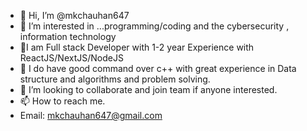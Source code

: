 - 👋 Hi, I’m @mkchauhan647
- 👀 I’m interested in ...programming/coding and the cybersecurity , information technology
- 🌿I am Full stack Developer with 1-2 year Experience with ReactJS/NextJS/NodeJS
- 🌱 I do have good command over  c++ with great experience in Data structure and algorithms and problem solving.
- 💞️ I’m looking to collaborate and join team if anyone interested.
- 📫 How to reach me.
-  Email: mkchauhan647@gmail.com

<!---
mkchauhan647/mkchauhan647 is a ✨ special ✨ repository because its `README.md` (this file) appears on your GitHub profile.
You can click the Preview link to take a look at your changes.
--->
